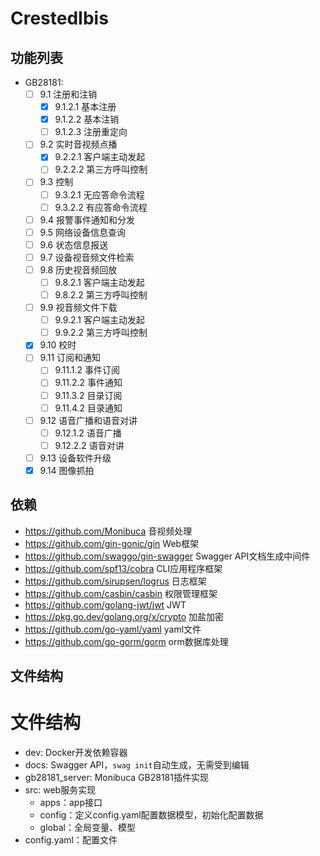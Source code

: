 # CrestedIbis

## 功能列表

- GB28181:
    - [ ] 9.1 注册和注销
        - [x] 9.1.2.1 基本注册
        - [x] 9.1.2.2 基本注销
        - [ ] 9.1.2.3 注册重定向
    - [ ] 9.2 实时音视频点播
        - [x] 9.2.2.1 客户端主动发起
        - [ ] 9.2.2.2 第三方呼叫控制
    - [ ] 9.3 控制
        - [ ] 9.3.2.1 无应答命令流程
        - [ ] 9.3.2.2 有应答命令流程
    - [ ] 9.4 报警事件通知和分发
    - [ ] 9.5 网络设备信息查询
    - [ ] 9.6 状态信息报送
    - [ ] 9.7 设备视音频文件检索
    - [ ] 9.8 历史视音频回放
        - [ ] 9.8.2.1 客户端主动发起
        - [ ] 9.8.2.2 第三方呼叫控制
    - [ ] 9.9 视音频文件下载
        - [ ] 9.9.2.1 客户端主动发起
        - [ ] 9.9.2.2 第三方呼叫控制
    - [x] 9.10 校时
    - [ ] 9.11 订阅和通知
        - [ ] 9.11.1.2 事件订阅
        - [ ] 9.11.2.2 事件通知
        - [ ] 9.11.3.2 目录订阅
        - [ ] 9.11.4.2 目录通知
    - [ ] 9.12 语音广播和语音对讲
        - [ ] 9.12.1.2 语音广播
        - [ ] 9.12.2.2 语音对讲
    - [ ] 9.13 设备软件升级
    - [x] 9.14 图像抓拍

## 依赖

- https://github.com/Monibuca 音视频处理
- https://github.com/gin-gonic/gin Web框架
- https://github.com/swaggo/gin-swagger Swagger API文档生成中间件
- https://github.com/spf13/cobra CLI应用程序框架
- https://github.com/sirupsen/logrus 日志框架
- https://github.com/casbin/casbin 权限管理框架
- https://github.com/golang-jwt/jwt JWT
- https://pkg.go.dev/golang.org/x/crypto 加盐加密
- https://github.com/go-yaml/yaml yaml文件
- https://github.com/go-gorm/gorm orm数据库处理

## 文件结构

# 文件结构

- dev: Docker开发依赖容器
- docs: Swagger API，`swag init`自动生成，无需受到编辑
- gb28181_server: Monibuca GB28181插件实现
- src: web服务实现
    - apps：app接口
    - config：定义config.yaml配置数据模型，初始化配置数据
    - global：全局变量、模型
- config.yaml：配置文件
